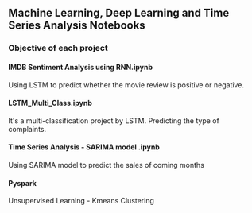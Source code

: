 ## Machine Learning, Deep Learning and Time Series Analysis Notebooks

### Objective of each project


#### IMDB Sentiment Analysis using RNN.ipynb
Using LSTM to predict whether the movie review is positive or negative.

#### LSTM_Multi_Class.ipynb
It's a multi-classification project by LSTM. Predicting the type of complaints.

#### Time Series Analysis - SARIMA model .ipynb
Using SARIMA model to predict the sales of coming months

#### Pyspark
Unsupervised Learning - Kmeans Clustering 
